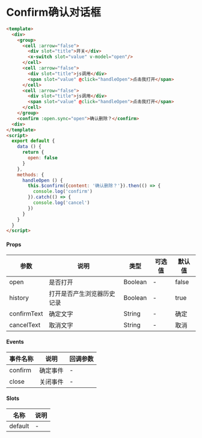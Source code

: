 # Confirm确认对话框

```html
<template>
  <div>
    <group>
      <cell :arrow="false">
        <div slot="title">开关</div>
        <x-switch slot="value" v-model="open"/>
      </cell>
      <cell :arrow="false">
        <div slot="title">js调用</div>
        <span slot="value" @click="handleOpen">点击我打开</span>
      </cell>
      <cell :arrow="false">
        <div slot="title">js调用</div>
        <span slot="value" @click="handleOpen">点击我打开</span>
      </cell>
    </group>
    <confirm :open.sync="open">确认删除？</confirm>
  <div>
</template>
<script>
  export default {
    data () {
      return {
        open: false
      }
    },
    methods: {
      handleOpen () {
        this.$confirm({content: '确认删除？'}).then(() => {
          console.log('confirm')
        }).catch(() => {
          console.log('cancel')
        })
      }
    }
  }
</script>
```

#### Props
| 参数      | 说明    | 类型      | 可选值       | 默认值   |
|---------- |-------- |---------- |------------- |--------- |
| open     | 是否打开   | Boolean  |   -       |    false    |
| history     | 打开是否产生浏览器历史记录   | Boolean  |   -       |    true    |
| confirmText     | 确定文字   | String  |   -       |    确定    |
| cancelText     | 取消文字   | String  |   -       |    取消    |

#### Events
| 事件名称 | 说明 | 回调参数 |
|---------|--------|---------|
| confirm | 确定事件 | - |
| close | 关闭事件 | - |

#### Slots
| 名称 | 说明 | 
|---------|--------|
| default | - |